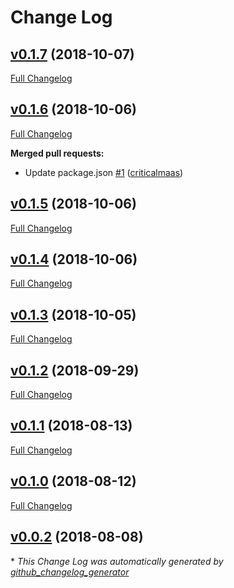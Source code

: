 # Change Log

## [v0.1.7](https://github.com/feathers-plus/json-schema-seeder/tree/v0.1.7) (2018-10-07)
[Full Changelog](https://github.com/feathers-plus/json-schema-seeder/compare/v0.1.6...v0.1.7)

## [v0.1.6](https://github.com/feathers-plus/json-schema-seeder/tree/v0.1.6) (2018-10-06)
[Full Changelog](https://github.com/feathers-plus/json-schema-seeder/compare/v0.1.5...v0.1.6)

**Merged pull requests:**

- Update package.json [\#1](https://github.com/feathers-plus/json-schema-seeder/pull/1) ([criticalmaas](https://github.com/criticalmaas))

## [v0.1.5](https://github.com/feathers-plus/json-schema-seeder/tree/v0.1.5) (2018-10-06)
[Full Changelog](https://github.com/feathers-plus/json-schema-seeder/compare/v0.1.4...v0.1.5)

## [v0.1.4](https://github.com/feathers-plus/json-schema-seeder/tree/v0.1.4) (2018-10-06)
[Full Changelog](https://github.com/feathers-plus/json-schema-seeder/compare/v0.1.3...v0.1.4)

## [v0.1.3](https://github.com/feathers-plus/json-schema-seeder/tree/v0.1.3) (2018-10-05)
[Full Changelog](https://github.com/feathers-plus/json-schema-seeder/compare/v0.1.2...v0.1.3)

## [v0.1.2](https://github.com/feathers-plus/json-schema-seeder/tree/v0.1.2) (2018-09-29)
[Full Changelog](https://github.com/feathers-plus/json-schema-seeder/compare/v0.1.1...v0.1.2)

## [v0.1.1](https://github.com/feathers-plus/json-schema-seeder/tree/v0.1.1) (2018-08-13)
[Full Changelog](https://github.com/feathers-plus/json-schema-seeder/compare/v0.1.0...v0.1.1)

## [v0.1.0](https://github.com/feathers-plus/json-schema-seeder/tree/v0.1.0) (2018-08-12)
[Full Changelog](https://github.com/feathers-plus/json-schema-seeder/compare/v0.0.2...v0.1.0)

## [v0.0.2](https://github.com/feathers-plus/json-schema-seeder/tree/v0.0.2) (2018-08-08)


\* *This Change Log was automatically generated by [github_changelog_generator](https://github.com/skywinder/Github-Changelog-Generator)*